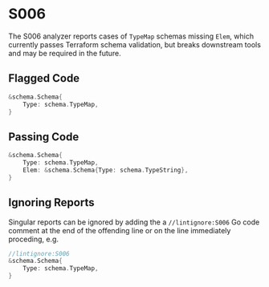 # S006

The S006 analyzer reports cases of `TypeMap` schemas missing `Elem`,
which currently passes Terraform schema validation, but breaks downstream tools
and may be required in the future.

## Flagged Code

```go
&schema.Schema{
    Type: schema.TypeMap,
}
```

## Passing Code

```go
&schema.Schema{
    Type: schema.TypeMap,
    Elem: &schema.Schema{Type: schema.TypeString},
}
```

## Ignoring Reports

Singular reports can be ignored by adding the a `//lintignore:S006` Go code comment at the end of the offending line or on the line immediately proceding, e.g.

```go
//lintignore:S006
&schema.Schema{
    Type: schema.TypeMap,
}
```
